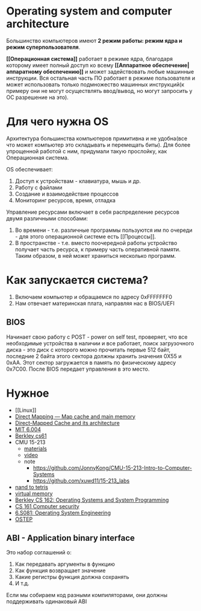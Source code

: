# Operating system and computer architecture
Большинство компьютеров имеют **2 режим работы: режим ядра и режим суперпользователя**.

**[[Операционная система]]** работает в режиме ядра, благодаря которому имеет полный доступ ко всему **[[Аппаратное обеспечение|аппаратному обеспечению]]** и может задействовать любые машинные инструкции. Вся остальная часть ПО работает в режиме пользователя и может использовать только подмножество машинных инструкций(к примеру они не могут осуществлять ввод/вывод, но могут запросить у ОС разрешение на это).

# Для чего нужна OS
Архитектура большинства компьютеров примитивна и не удобна(все что может компьютер это складывать и перемещать биты). Для более упрощенной работой с ним, придумали такую прослойку, как Операционная система. 

OS обеспечивает:
1. Доступ к устройствам - клавиатура, мышь и др.
2. Работу с файлами
3. Создание и взаимодействие процессов
4. Мониторинг ресурсов, время, отладка

Управление ресурсами включает в себя распределение ресурсов двумя различными способами:
1. Во времени - т.е. различные программы пользуются им по очереди - для этого операционной системе есть [[Процессы]].
2. В пространстве - т.е. вместо поочередной работы устройство получает часть ресурса, к примеру часть оперативной памяти. Таким образом, в ней может храниться несколько программ.

# Как запускается система?
1. Включаем компьютер и обращаемся по адресу 0xFFFFFFF0
2. Нам отвечает материнская плата, направляя нас в BIOS/UEFI

## BIOS
Начинает свою работу с POST - power on self test, проверяет, что все необходимые устройства в наличии и все работает, поиск загрузочного диска - это диск с которого можно прочитать первые 512 байт, последние 2 байта этого сектора должны хранить значения 0X55 и 0xAA. Этот сектор загружается в память по физическому адресу 0x7C00. После BIOS передает управления в это место.
# Нужное
* [[Linux]]
* [Direct Mapping — Map cache and main memory](https://medium.com/breaktheloop/direct-mapping-map-cache-and-main-memory-d5e4c1cbf73e)
* [Direct-Mapped Cache and its architecture](http://www.mathcs.emory.edu/~cheung/Courses/355/Syllabus/8-cache/dm.html)
* [MIT 6.004](https://ocw.mit.edu/courses/electrical-engineering-and-computer-science/6-004-computation-structures-spring-2017/)
* [Berkley cs61](https://inst.eecs.berkeley.edu/~cs61c/su20/)
* CMU 15-213
	* [materials]([http://www.cs.cmu.edu/afs/cs/academic/class/15213-f15/www/schedule.html](http://www.cs.cmu.edu/afs/cs/academic/class/15213-f15/www/schedule.html))
	* [video](https://scs.hosted.panopto.com/Panopto/Pages/Sessions/List.aspx#folderID="b96d90ae-9871-4fae-91e2-b1627b43e25e"&view=2&sortColumn=1&sortAscending=true&maxResults=250)
	* note
		* https://github.com/JonnyKong/CMU-15-213-Intro-to-Computer-Systems
		* https://github.com/xuwd11/15-213_labs
* [nand to tetris](https://www.nand2tetris.org)
* [virtual memory](https://www.youtube.com/playlist?list=PLiwt1iVUib9s2Uo5BeYmwkDFUh70fJPxX)
* [Berkley CS 162: Operating Systems and System Programming](https://inst.eecs.berkeley.edu/~cs162/fa20/)
* [CS 161 Computer security](https://su20.cs161.org)
* [6.S081: Operating System Engineering](https://pdos.csail.mit.edu/6.S081/2021/index.html)
* [OSTEP](https://pages.cs.wisc.edu/~remzi/OSTEP/)


## ABI - Application binary interface
Это набор соглашений о:
1. Как передавать аргументы в функцию
2. Как функция возвращает значение
3. Какие регистры функция должна сохранять
4. И т.д.

Если мы собираем код разными компиляторами, они должны поддерживать одинаковый ABI
